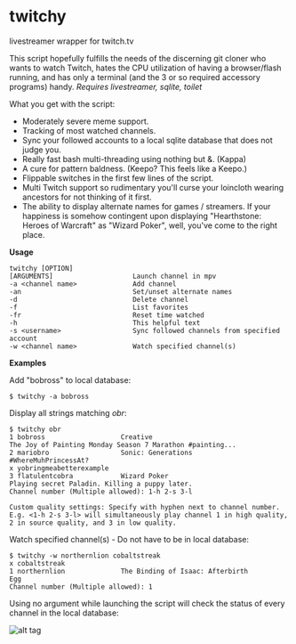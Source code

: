# twitchy
livestreamer wrapper for twitch.tv

This script hopefully fulfills the needs of the discerning git cloner who wants to watch Twitch, hates the CPU utilization of having a browser/flash running, and 
has only a terminal (and the 3 or so required accessory programs) handy.
*Requires livestreamer, sqlite, toilet*

What you get with the script:
* Moderately severe meme support.
* Tracking of most watched channels.
* Sync your followed accounts to a local sqlite database that does not judge you.
* Really fast bash multi-threading using nothing but &. (Kappa)
* A cure for pattern baldness. (Keepo? This feels like a Keepo.)
* Flippable switches in the first few lines of the script.
* Multi Twitch support so rudimentary you'll curse your loincloth wearing ancestors for not thinking of it first.
* The ability to display alternate names for games / streamers. If your happiness is somehow contingent upon displaying "Hearthstone: Heroes of Warcraft" as "Wizard Poker", well, you've come to the right place.

**Usage**

    twitchy [OPTION]
    [ARGUMENTS]                    Launch channel in mpv
    -a <channel name>              Add channel
    -an                            Set/unset alternate names
    -d                             Delete channel
    -f                             List favorites
    -fr                            Reset time watched
    -h                             This helpful text
    -s <username>                  Sync followed channels from specified account
    -w <channel name>              Watch specified channel(s)
    
**Examples**
    
Add "bobross" to local database:

    $ twitchy -a bobross
    
Display all strings matching *obr*:

    $ twitchy obr
    1 bobross                   Creative                                The Joy of Painting Monday Season 7 Marathon #painting...
    2 mariobro                  Sonic: Generations                      #WhereMuhPrincessAt?
    x yobringmeabetterexample                               
    3 flatulentcobra            Wizard Poker                            Playing secret Paladin. Killing a puppy later.
    Channel number (Multiple allowed): 1-h 2-s 3-l

    Custom quality settings: Specify with hyphen next to channel number.
    E.g. <1-h 2-s 3-l> will simultaneously play channel 1 in high quality, 2 in source quality, and 3 in low quality.
    
Watch specified channel(s) - Do not have to be in local database:

    $ twitchy -w northernlion cobaltstreak
    x cobaltstreak
    1 northernlion              The Binding of Isaac: Afterbirth        Egg
    Channel number (Multiple allowed): 1

Using no argument while launching the script will check the status of every channel in the local database:

![alt tag](https://imgur.com/JbP14Xo.png)
